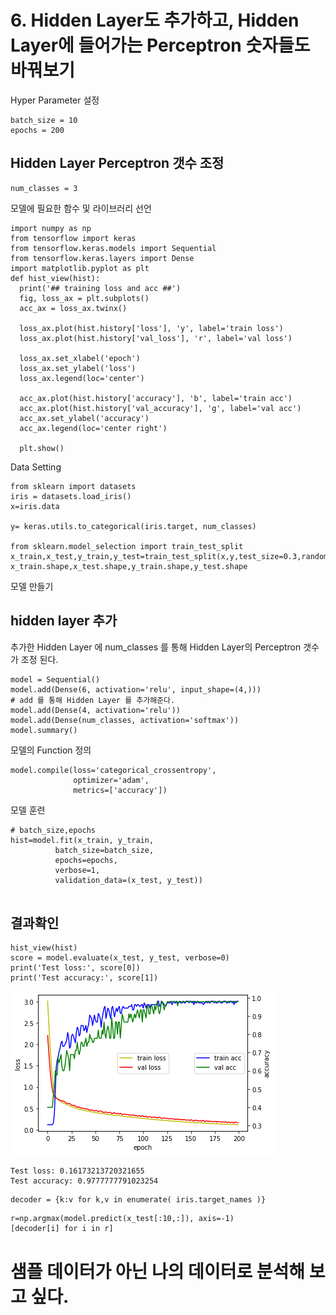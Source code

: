 # 6. Hidden Layer도 추가하고, Hidden Layer에 들어가는 Perceptron 숫자들도 바꿔보기


Hyper Parameter 설정


```
batch_size = 10
epochs = 200
```

## Hidden Layer Perceptron 갯수 조정


```
num_classes = 3
```

모델에 필요한 함수 및 라이브러리 선언


```
import numpy as np
from tensorflow import keras
from tensorflow.keras.models import Sequential
from tensorflow.keras.layers import Dense
import matplotlib.pyplot as plt
def hist_view(hist):
  print('## training loss and acc ##')
  fig, loss_ax = plt.subplots()
  acc_ax = loss_ax.twinx()

  loss_ax.plot(hist.history['loss'], 'y', label='train loss')
  loss_ax.plot(hist.history['val_loss'], 'r', label='val loss')

  loss_ax.set_xlabel('epoch')
  loss_ax.set_ylabel('loss')
  loss_ax.legend(loc='center')

  acc_ax.plot(hist.history['accuracy'], 'b', label='train acc')
  acc_ax.plot(hist.history['val_accuracy'], 'g', label='val acc')
  acc_ax.set_ylabel('accuracy')
  acc_ax.legend(loc='center right')

  plt.show()
```

Data Setting



```
from sklearn import datasets
iris = datasets.load_iris()
x=iris.data

y= keras.utils.to_categorical(iris.target, num_classes)

from sklearn.model_selection import train_test_split
x_train,x_test,y_train,y_test=train_test_split(x,y,test_size=0.3,random_state=0)
x_train.shape,x_test.shape,y_train.shape,y_test.shape

```

모델 만들기

## hidden layer 추가
추가한 Hidden Layer 에 num_classes 를 통해 Hidden Layer의 Perceptron 갯수가 조정 된다.


```
model = Sequential()
model.add(Dense(6, activation='relu', input_shape=(4,)))
# add 를 통해 Hidden Layer 를 추가해준다.
model.add(Dense(4, activation='relu'))
model.add(Dense(num_classes, activation='softmax'))
model.summary()

```

모델의 Function 정의


```
model.compile(loss='categorical_crossentropy',
              optimizer='adam',
              metrics=['accuracy'])

```

모델 훈련


```
# batch_size,epochs
hist=model.fit(x_train, y_train,
          batch_size=batch_size,
          epochs=epochs,
          verbose=1,
          validation_data=(x_test, y_test))


```

## 결과확인


```
hist_view(hist)
score = model.evaluate(x_test, y_test, verbose=0)
print('Test loss:', score[0])
print('Test accuracy:', score[1])

```


    
![png](06.MLP_HiddenLayer_files/06.MLP_HiddenLayer_17_0.png)
    


    Test loss: 0.16173213720321655
    Test accuracy: 0.9777777791023254



```
decoder = {k:v for k,v in enumerate( iris.target_names )}
```


```
r=np.argmax(model.predict(x_test[:10,:]), axis=-1)
[decoder[i] for i in r]
```

# 샘플 데이터가 아닌 나의 데이터로 분석해 보고 싶다. 
